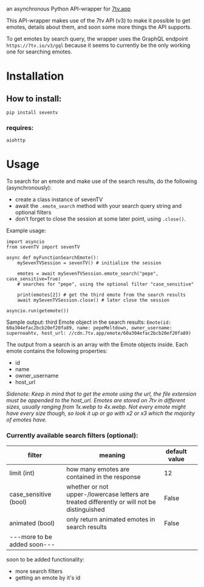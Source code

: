 an asynchronous Python API-wrapper for [7tv.app](https://7tv.app)

This API-wrapper makes use of the 7tv API (v3) to make it possible to get emotes, details about them, and soon some more things the API supports.

To get emotes by search query, the wrapper uses the GraphQL endpoint ```https://7tv.io/v3/gql``` because it seems to currently be the only working one for searching emotes. 

# Installation
## How to install:
```
pip install seventv
```
### requires:
```
aiohttp
```

# Usage
To search for an emote and make use of the search results, do the following (asynchronously):
- create a class instance of sevenTV
- await the ```.emote_search``` method with your search query string and optional filters
- don't forget to close the session at some later point, using ```.close()```.

Example usage:
```
import asyncio
from sevenTV import sevenTV

async def myFunctionSearchEmote():
    mySevenTVSession = sevenTV() # initialize the session
    
    emotes = await mySevenTVSession.emote_search("pepe", case_sensitive=True)
    # searches for "pepe", using the optional filter "case_sensitive"
    
    print(emotes[2]) # get the third emote from the search results
    await mySevenTVSession.close() # later close the session

asyncio.run(getemote())
```

Sample output: third Emote object in the search results:
```Emote(id: 60a304efac2bcb20ef20fa89, name: pepeMeltdown, owner_username: supernoahtv, host_url: //cdn.7tv.app/emote/60a304efac2bcb20ef20fa89)```

The output from a search is an array with the Emote objects inside.
Each emote contains the following properties:
- id
- name
- owner_username
- host_url

_Sidenote: Keep in mind that to get the emote using the url, the file extension must be appended to the host_url. Emotes are stored on 7tv in different sizes, usually ranging from 1x.webp to 4x.webp. Not every emote might have every size though, so look it up or go with x2 or x3 which the majority of emotes have._

### Currently available search filters (optional):

| filter                         | meaning | default value |     |
| ---------------------------------------------- | -------- | --------------- | --- |
| limit (int) | how many emotes are contained in the response      | 12             |     |
| case_sensitive (bool)                         | whether or not upper-/lowercase letters are treated differently or will not be distinguished      | False             |     |
| animated (bool)                                     |only return animated emotes in search results          | False                 |     |
| ---more to be added soon---                                  |          |                 |     |                                               |          |                 |     |


soon to be added functionality: 
- more search filters
- getting an emote by it's id